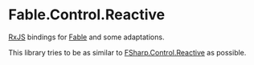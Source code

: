 # Fable.Control.Reactive

[RxJS](https://rxjs-dev.firebaseapp.com/) bindings for [Fable](https://fable.io/) and some adaptations.

This library tries to be as similar to [FSharp.Control.Reactive](https://github.com/fsprojects/FSharp.Control.Reactive) as possible.

